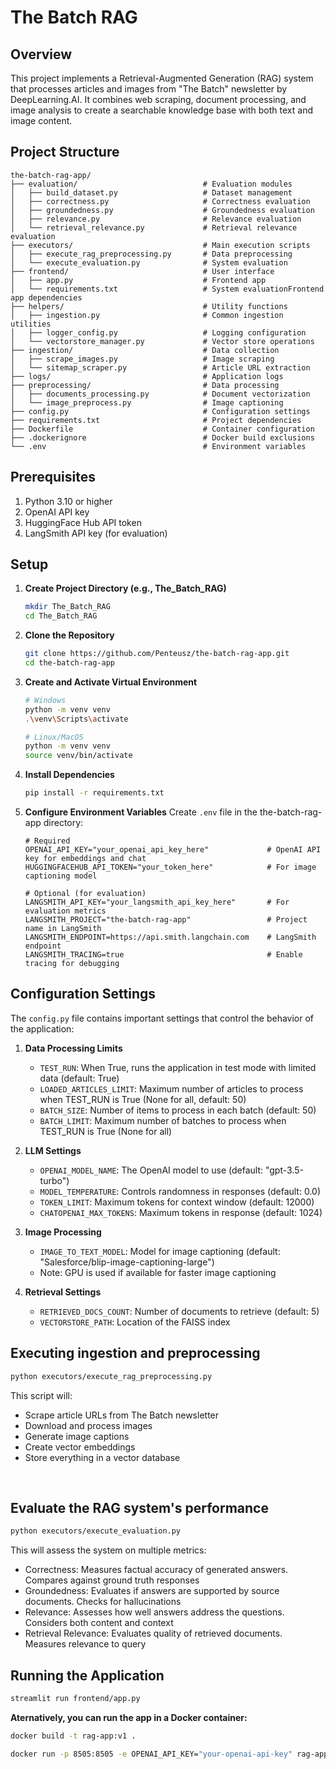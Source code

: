 # The Batch RAG

## Overview

This project implements a Retrieval-Augmented Generation (RAG) system that processes articles and images from "The Batch" newsletter by DeepLearning.AI. It combines web scraping, document processing, and image analysis to create a searchable knowledge base with both text and image content.

## Project Structure

```plaintext
the-batch-rag-app/
├── evaluation/                            # Evaluation modules
│   ├── build_dataset.py                   # Dataset management
│   ├── correctness.py                     # Correctness evaluation
│   ├── groundedness.py                    # Groundedness evaluation
│   ├── relevance.py                       # Relevance evaluation
│   └── retrieval_relevance.py             # Retrieval relevance evaluation
├── executors/                             # Main execution scripts
│   ├── execute_rag_preprocessing.py       # Data preprocessing
│   └── execute_evaluation.py              # System evaluation
├── frontend/                              # User interface
│   ├── app.py                             # Frontend app
│   └── requirements.txt                   # System evaluationFrontend app dependencies
├── helpers/                               # Utility functions
│   ├── ingestion.py                       # Common ingestion utilities
│   ├── logger_config.py                   # Logging configuration
│   └── vectorstore_manager.py             # Vector store operations
├── ingestion/                             # Data collection
│   ├── scrape_images.py                   # Image scraping
│   └── sitemap_scraper.py                 # Article URL extraction
├── logs/                                  # Application logs
├── preprocessing/                         # Data processing
│   ├── documents_processing.py            # Document vectorization
│   └── image_preprocess.py                # Image captioning
├── config.py                              # Configuration settings
├── requirements.txt                       # Project dependencies
├── Dockerfile                             # Container configuration
├── .dockerignore                          # Docker build exclusions
└── .env                                   # Environment variables
```

## Prerequisites

1. Python 3.10 or higher
2. OpenAI API key
3. HuggingFace Hub API token
4. LangSmith API key (for evaluation)

## Setup

1. **Create Project Directory (e.g., The_Batch_RAG)**
   ```bash
   mkdir The_Batch_RAG
   cd The_Batch_RAG
   ```

2. **Clone the Repository**
   ```bash
   git clone https://github.com/Penteusz/the-batch-rag-app.git
   cd the-batch-rag-app
   ```

3. **Create and Activate Virtual Environment**
   ```bash
   # Windows
   python -m venv venv
   .\venv\Scripts\activate

   # Linux/MacOS
   python -m venv venv
   source venv/bin/activate
   ```

4. **Install Dependencies**
   ```bash
   pip install -r requirements.txt
   ```

5. **Configure Environment Variables**
   Create `.env` file in the the-batch-rag-app directory:
   ```plaintext
   # Required
   OPENAI_API_KEY="your_openai_api_key_here"             # OpenAI API key for embeddings and chat
   HUGGINGFACEHUB_API_TOKEN="your_token_here"            # For image captioning model

   # Optional (for evaluation)
   LANGSMITH_API_KEY="your_langsmith_api_key_here"       # For evaluation metrics
   LANGSMITH_PROJECT="the-batch-rag-app"                 # Project name in LangSmith
   LANGSMITH_ENDPOINT=https://api.smith.langchain.com    # LangSmith endpoint
   LANGSMITH_TRACING=true                                # Enable tracing for debugging
   ```

## Configuration Settings

The `config.py` file contains important settings that control the behavior of the application:

1. **Data Processing Limits**
   - `TEST_RUN`: When True, runs the application in test mode with limited data (default: True)
   - `LOADED_ARTICLES_LIMIT`: Maximum number of articles to process when TEST_RUN is True (None for all, default: 50)
   - `BATCH_SIZE`: Number of items to process in each batch (default: 50)
   - `BATCH_LIMIT`: Maximum number of batches to process when TEST_RUN is True (None for all)

2. **LLM Settings**
   - `OPENAI_MODEL_NAME`: The OpenAI model to use (default: "gpt-3.5-turbo")
   - `MODEL_TEMPERATURE`: Controls randomness in responses (default: 0.0)
   - `TOKEN_LIMIT`: Maximum tokens for context window (default: 12000)
   - `CHATOPENAI_MAX_TOKENS`: Maximum tokens in response (default: 1024)

3. **Image Processing**
   - `IMAGE_TO_TEXT_MODEL`: Model for image captioning (default: "Salesforce/blip-image-captioning-large")
   - Note: GPU is used if available for faster image captioning

4. **Retrieval Settings**
   - `RETRIEVED_DOCS_COUNT`: Number of documents to retrieve (default: 5)
   - `VECTORSTORE_PATH`: Location of the FAISS index


## Executing ingestion and preprocessing

```bash
python executors/execute_rag_preprocessing.py
```

This script will:
- Scrape article URLs from The Batch newsletter
- Download and process images
- Generate image captions
- Create vector embeddings
- Store everything in a vector database
<br>

## Evaluate the RAG system's performance   
   ```bash
   python executors/execute_evaluation.py
   ```
This will assess the system on multiple metrics:
   - Correctness: Measures factual accuracy of generated answers. Compares against ground truth responses
   - Groundedness: Evaluates if answers are supported by source documents. Checks for hallucinations
   - Relevance: Assesses how well answers address the questions. Considers both content and context
   - Retrieval Relevance: Evaluates quality of retrieved documents. Measures relevance to query

## Running the Application

   ```bash
   streamlit run frontend/app.py
   ```

**Aternatively, you can run the app in a Docker container:**
```bash
docker build -t rag-app:v1 .

docker run -p 8505:8505 -e OPENAI_API_KEY="your-openai-api-key" rag-app:v1
```